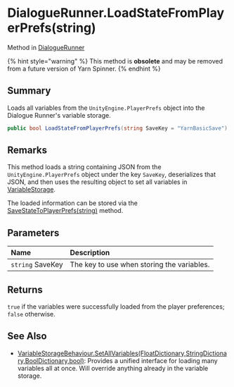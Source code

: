 # DialogueRunner.LoadStateFromPlayerPrefs(string)

Method in [DialogueRunner](/docs/api/csharp/yarn.unity.dialoguerunner.md)

{% hint style="warning" %}
This method is <b>obsolete</b> and may be removed from a future version of Yarn Spinner.
{% endhint %}

## Summary


Loads all variables from the  <code>UnityEngine.PlayerPrefs</code>  object into
the Dialogue Runner's variable storage.


```csharp
public bool LoadStateFromPlayerPrefs(string SaveKey = "YarnBasicSave")
```

## Remarks

<p>
This method loads a string containing JSON from the <code>UnityEngine.PlayerPrefs</code> object under the key <code>SaveKey</code>,
deserializes that JSON, and then uses the resulting object to set
all variables in <a href="yarn.unity.dialoguerunner.variablestorage.md">VariableStorage</a>.
</p> <p>
The loaded information can be stored via the <a href="yarn.unity.dialoguerunner.savestatetoplayerprefs.md">SaveStateToPlayerPrefs(string)</a> method.
</p>

## Parameters

|Name|Description|
|:---|:---|
|`string` SaveKey|The key to use when storing the variables.|

## Returns

<code>true</code>  if the variables were successfully
loaded from the player preferences;  <code>false</code> 
otherwise.

## See Also

* [VariableStorageBehaviour.SetAllVariables\(FloatDictionary,StringDictionary,BoolDictionary,bool\)](/docs/api/csharp/yarn.unity.variablestoragebehaviour.setallvariables.md): Provides a unified interface for loading many variables all at once. Will override anything already in the variable storage.

